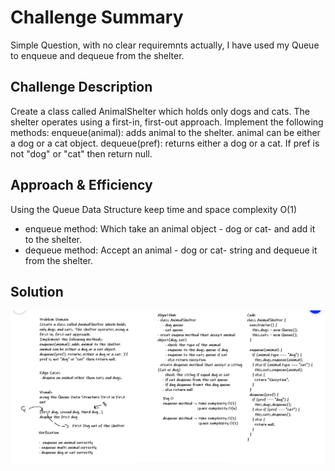 # Challenge Summary

Simple Question, with no clear requiremnts actually, I have used my Queue to enqueue and dequeue from the shelter.

## Challenge Description

Create a class called AnimalShelter which holds only dogs and cats. The shelter operates using a first-in, first-out approach.
Implement the following methods:
enqueue(animal): adds animal to the shelter. animal can be either a dog or a cat object.
dequeue(pref): returns either a dog or a cat. If pref is not "dog" or "cat" then return null.

## Approach & Efficiency

Using the Queue Data Structure keep time and space complexity O(1)

- enqueue method: Which take an animal object - dog or cat- and add it to the shelter.
- dequeue method: Accept an animal - dog or cat- string and dequeue it from the shelter.

## Solution

![fifo-animal-shelter](../../assets/fifo-animal-shelter-1.png)
